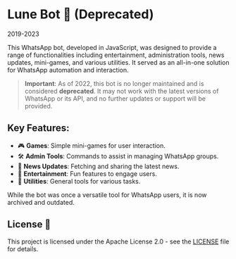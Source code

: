 # Lune Bot 🤖 (Deprecated)

2019-2023

This WhatsApp bot, developed in JavaScript, was designed to provide a range of functionalities including entertainment, administration tools, news updates, mini-games, and various utilities. It served as an all-in-one solution for WhatsApp automation and interaction.

> **Important**: As of 2022, this bot is no longer maintained and is considered **deprecated**. It may not work with the latest versions of WhatsApp or its API, and no further updates or support will be provided.

## Key Features:
- 🎮 **Games**: Simple mini-games for user interaction.
- 🛠️ **Admin Tools**: Commands to assist in managing WhatsApp groups.
- 📰 **News Updates**: Fetching and sharing the latest news.
- 🎉 **Entertainment**: Fun features to engage users.
- 🔧 **Utilities**: General tools for various tasks.

While the bot was once a versatile tool for WhatsApp users, it is now archived and outdated.

## License 📄

This project is licensed under the Apache License 2.0 - see the [LICENSE](LICENSE) file for details.
